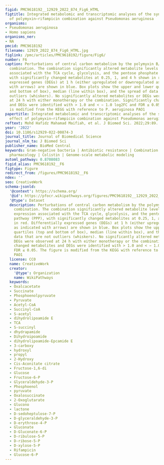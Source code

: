 ```yaml
---
figid: PMC9618192__12929_2022_874_Fig6_HTML
figtitle: Integrated metabolomic and transcriptomic analyses of the synergistic effect
  of polymyxin–rifampicin combination against Pseudomonas aeruginosa
organisms:
- Pseudomonas aeruginosa
- Homo sapiens
organisms_ner:
- NA
pmcid: PMC9618192
filename: 12929_2022_874_Fig6_HTML.jpg
figlink: /pmc/articles/PMC9618192/figure/Fig6/
number: F6
caption: Perturbations of central carbon metabolism by the polymyxin B/rifampicin
  combination. The combination significantly altered metabolite levels and gene expression
  associated with the TCA cycle, glycolysis, and the pentose phosphate pathway (PPP),
  with significantly changed metabolites at 0.25, 1, and 4 h shown in red. Differentially
  expressed genes (DEGs) at 1 h (either upregulated or downregulated as indicated
  with arrows) are shown in blue. Box plots show the upper and lower quartiles (top
  and bottom of box), median (line within box), and the spread of data that are not
  outliers (whiskers). No significantly altered metabolites or DEGs were observed
  at 24 h with either monotherapy or the combination. Significantly changed metabolites
  and DEGs were identified with > 1.0 and < − 1.0 log2FC and FDR ≤ 0.05. The figure
  is modified from the KEGG with reference to P. aeruginosa PAO1
papertitle: Integrated metabolomic and transcriptomic analyses of the synergistic
  effect of polymyxin–rifampicin combination against Pseudomonas aeruginosa.
reftext: Mohd Hafidz Mahamad Maifiah, et al. J Biomed Sci. 2022;29:89.
year: '2022'
doi: 10.1186/s12929-022-00874-3
journal_title: Journal of Biomedical Science
journal_nlm_ta: J Biomed Sci
publisher_name: BioMed Central
keywords: Gram-negative bacteria | Antibiotic resistance | Combination therapy | Systems
  pharmacology | Colistin | Genome-scale metabolic modeling
automl_pathway: 0.8708083
figid_alias: PMC9618192__F6
figtype: Figure
redirect_from: /figures/PMC9618192__F6
ndex: ''
seo: CreativeWork
schema-jsonld:
  '@context': https://schema.org/
  '@id': https://pfocr.wikipathways.org/figures/PMC9618192__12929_2022_874_Fig6_HTML.html
  '@type': Dataset
  description: Perturbations of central carbon metabolism by the polymyxin B/rifampicin
    combination. The combination significantly altered metabolite levels and gene
    expression associated with the TCA cycle, glycolysis, and the pentose phosphate
    pathway (PPP), with significantly changed metabolites at 0.25, 1, and 4 h shown
    in red. Differentially expressed genes (DEGs) at 1 h (either upregulated or downregulated
    as indicated with arrows) are shown in blue. Box plots show the upper and lower
    quartiles (top and bottom of box), median (line within box), and the spread of
    data that are not outliers (whiskers). No significantly altered metabolites or
    DEGs were observed at 24 h with either monotherapy or the combination. Significantly
    changed metabolites and DEGs were identified with > 1.0 and < − 1.0 log2FC and
    FDR ≤ 0.05. The figure is modified from the KEGG with reference to P. aeruginosa
    PAO1
  license: CC0
  name: CreativeWork
  creator:
    '@type': Organization
    name: WikiPathways
  keywords:
  - Oxalcacetate
  - Succinate
  - Phosphoenolpyruvate
  - Pyruvate
  - Acetyl-CoA
  - Succinyl-CoA
  - S-acetyl
  - dihydrolipoamide E
  - TCA
  - S-succinyl
  - dhydrapamide
  - Dihydroipoamide
  - dihydrolipoamide-Epcamide E
  - 3-carboxy
  - hydroxyl
  - propyl
  - 2-Hydroxy
  - Cis-Aconitate citrate
  - Fructose-1,6-di
  - Glucose
  - Fructose-6-P
  - Glyceraldehyde-3-P
  - Phosphoenol
  - pyruvate
  - Oxalosuccinate
  - 2-Oxoglutarate
  - Glucono
  - lactone
  - D-sedoheptulose-7-P
  - D-glyceraldehyde-3-P
  - D-erythrose-4-P
  - Gluconate
  - D-Gluconate-6-P
  - D-ribulose-5-P
  - D-ribose-5-P
  - D-xylose-5-P
  - Rifampicin
  - Glucose-6-P
---
```

